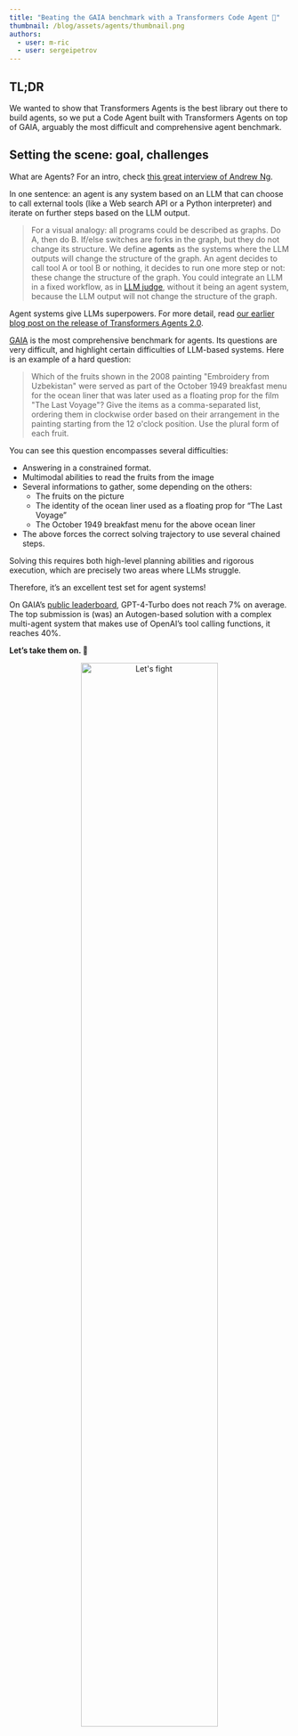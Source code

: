 ```yaml
---
title: "Beating the GAIA benchmark with a Transformers Code Agent 🏅"
thumbnail: /blog/assets/agents/thumbnail.png
authors:
  - user: m-ric
  - user: sergeipetrov
---
```


## TL;DR

We wanted to show that Transformers Agents is the best library out there to build agents, so we put a Code Agent built with Transformers Agents on top of GAIA, arguably the most difficult and comprehensive agent benchmark.

## Setting the scene: goal, challenges

What are Agents? For an intro, check [this great interview of Andrew Ng](https://youtu.be/sal78ACtGTc?feature=shared&t=52). 

In one sentence: an agent is any system based on an LLM that can choose to call external tools (like a Web search API or a Python interpreter) and iterate on further steps based on the LLM output.

> For a visual analogy: all programs could be described as graphs. Do A, then do B. If/else switches are forks in the graph, but they do not change its structure. We define **agents** as the systems where the LLM outputs will change the structure of the graph. An agent decides to call tool A or tool B or nothing, it decides to run one more step or not: these change the structure of the graph. You could integrate an LLM in a fixed workflow, as in [LLM judge](https://huggingface.co/papers/2310.17631), without it being an agent system, because the LLM output will not change the structure of the graph.
> 

Agent systems give LLMs superpowers. For more detail, read [our earlier blog post on the release of Transformers Agents 2.0](https://huggingface.co/blog/agents).

[GAIA](https://huggingface.co/datasets/gaia-benchmark/GAIA) is the most comprehensive benchmark for agents. Its questions are very difficult, and highlight certain difficulties of LLM-based systems. Here is an example of a hard question:

> Which of the fruits shown in the 2008 painting "Embroidery from Uzbekistan" were served as part of the October 1949 breakfast menu for the ocean liner that was later used as a floating prop for the film "The Last Voyage"? Give the items as a comma-separated list, ordering them in clockwise order based on their arrangement in the painting starting from the 12 o'clock position. Use the plural form of each fruit.
> 

You can see this question encompasses several difficulties:

- Answering in a constrained format.
- Multimodal abilities to read the fruits from the image
- Several informations to gather, some depending on the others:
    - The fruits on the picture
    - The identity of the ocean liner used as a floating prop for “The Last Voyage”
    - The October 1949 breakfast menu for the above ocean liner
- The above forces the correct solving trajectory to use several chained steps.

Solving this requires both high-level planning abilities and rigorous execution, which are precisely two areas where LLMs struggle.

Therefore, it’s an excellent test set for agent systems!

On GAIA’s [public leaderboard](https://huggingface.co/spaces/gaia-benchmark/leaderboard), GPT-4-Turbo does not reach 7% on average. The top submission is (was) an Autogen-based solution with a complex multi-agent system that makes use of OpenAI’s tool calling functions, it reaches 40%.

__Let’s take them on. 🥊__

<p align="center">
    <img src="https://huggingface.co/datasets/huggingface/documentation-images/resolve/main/blog/beating_gaia/prepare_for_battle.gif" alt="Let's fight" width=70%>
</p>

## 1. Building the right tools 🛠️

You need three main tools to solve GAIA questions:

**a. Web browser.**

[Autogen team’s submission](https://github.com/microsoft/autogen/tree/gaia_multiagent_v01_march_1st/samples/tools/autogenbench/scenarios/GAIA/Templates/Orchestrator) used their Markdown web browser, that comprises a `Browser` class storing the current state of the browser, and several tools like `visit_page`,  `page_down` or `find_in_page`  that allow to navigate. Every return from this tool is a markdown representation of the current viewport. Their choice of using markdown compresses a lot the information from the webpages, and could lead to miss some information compared to another solution like taking screenshots of pages and using a vision model. But it is a good ratio of performance to complexity, and their solution is well-built: therefore, we used this browser with only slight modifications.

The best way to improve it in the future would be to replace the calls to requests with a `selenium`-based browser which would also allow to load javascript (many pages cannot load properly without javascript) and accept cookies from pages.

**b. File inspector**

Many GAIA questions use attached files from any type: `.xls`, `.mp3`, `.pdf`… You also need to be able to read files downloaded by your web browser. Once again we use Autogen’s tool since it works really well.

Many thanks to the Autogen team for open-sourcing their work 🤗

**c. Code interpreter**

We will have no need for this since our agent naturally generates and executes Python code: see more below.

## 2. Code Agent 🧑‍💻

### 2.1 Why a Code Agent?

As shown by [Wang et al. (2024)](https://huggingface.co/papers/2402.01030), letting the agent express its actions in code (rather than any dictionary like output like JSON) has several advantages, mostly this one: **Code is a very optimized way to express complex sequences of actions**. Arguably if there were a better method to rigorously express detailed actions than our current programming languages, it would have become a new programming language!

Consider this example given in the paper:

<img src="https://huggingface.co/datasets/huggingface/documentation-images/resolve/main/blog/beating_gaia/code_vs_json.png" alt="Code agents are just more intuitive than JSON" width=100%>

This highlights several advantages of using code:

- Code actions are **much more concise** than JSON.
    - Do you need to run 4 parallel streams of 5 consecutive actions? In JSON, you would need to generate 20 JSON blobs, each in their separate step; in Code it’s only 1 step.
    - On average, the paper shows that Code actions require 30% fewer steps than JSON, which amounts to an equivalent reduction in the tokens generated. Since LLM calls are often the dimensioning cost of agent systems, it means your agent system runs are ~30% cheaper.
- Code enables to re-use tools from common libraries
- Better performance in benchmarks, due to two reasons:
    - More intuitive way to express actions
    - Extensive exposure of LLMs to code in training

The advantages above were confirmed by our experiments on [agent_reasoning_benchmark](https://github.com/aymeric-roucher/agent_reasoning_benchmark).

From building transformers agents we can also cite additional advantages:

- Better handling of state, which is very useful for multimodal tasks. Need to store this image/audio/other for later use? No problem, just assign it as a variable in your state and you can re-use it 4 steps later if needed. In JSON you would have to let the LLM name it in a dictionary key and trust the LLM will later understand that it can still use it.
- More readable agent logs.

### 2.2 Implementation of Transformers Agents’ CodeAgent

The thing with code is that if you let an LLM write and execute code without guardrails, you’re toast, because it could hallucinate for instance that all your personal files need to be erased by copies of the Dune lore, or that this audio of you singing the Frozen theme needs to be shared on your blog.

So we had to securize the execution of code. One common approach is top-down: “use a fully functional python interpreter, but forbid certain actions”.

To be safer, we preferred to go the opposite way, and **build a LLM-safe Python interpreter from the ground-up**: it’s just a program that runs through an `ast` parsed tree of expressions, and it only runs expressions if we’ve explicitly authorized them. An `import` statement would only be executed if the import is explicitly mentioned in the user-defined list of `authorized_imports`. A default list of built-in standard Python function is defined, it comprises for instance `print` and `range` : anything outside of it will not be executed except explicitly authorized by the user. For instance, `open` (as in `with open(”path.txt”, “w”) as file:`) is not authorized.

When encountering a function call (`ast.Call`), if the function name is one of the user-defined tools, the tool is called with the arguments to the call. If it’s another function defined earlier, it gets run normally.

We also do several tweaks to help with LLM usage of the interpreter:

- Cap the number of operations in execution to prevent infinite loops.
- Cap the number of lines in print outputs to avoid flooding the context length of the LLM with junk.

## 3. Basic multi-agent orchestration

Web browsing is a very context-rich activity, and most of this context is useless: for instance in the above GAIA question, the only important information is the image of the painting "Embroidery from Uzbekistan". Anything around it, like the content of the blog we found it on, is generally useless for the broader task solving.

So this is an instance where a multi-agent step makes sense: we can create a manager agent and a web search agent, with the manager agent solving the higher-level task and assigning specific web search task to the web search agent: then the agent returns only the useful outputs of its search, so that the manager is not cluttered with useless information.

<p align="center">
    <img src="https://huggingface.co/datasets/huggingface/documentation-images/resolve/main/blog/beating_gaia/apes_together.gif" alt="Apes together strong" width=70%>
</p>

Having a designated manager responsible for success also neatly leverages the planning component: a planning step helps the manager identify key steps to accomplish using the given set of tools.

We created exactly this multi-agent orchestration in our workflow:

- The top level agent is a ReactCodeAgent. It natively handles code since its actions are formulated and executed in Python. It has access to these tools:
    - `file_inspector` to read text files, with an optional `question` argument to not return the whole content of the file but only return its answer to the specific question based on the content
    - `visualizer` to specifically answer questions about images.
    - `search_agent` : this Tool is just a wrapper around a Web Search agent, which is a JSON agent (JSON still works well for strictly sequential tasks, like web browsing where you scroll down, then navigate to a new page, and so on). This agent itself has access to the web browsing tools:
        - `informational_web_search`
        - `page_down`
        - `find_in_page`
        - …

This embedding of an agent as a tool is a naive way to do multi-agent orchestration, but we wanted to see how far we could push it - and it turns out, it goes quite far!

## 4. Planning component 🗺️

There is now [an entire zoo](https://arxiv.org/pdf/2402.02716) of planning strategies; we opted for a relatively simple plan-ahead workflow. Every N steps (where N is a hyperparameter) we generate two things:

- a summary of facts we know or we can derive from context and facts we need to discover
- a step-by-step plan of how to solve the task given fresh observations and the factual summary above

An interesting discovery was that if we do not provide the previous version of the plan as input, the score goes up. An intuitive explanation is that an LLM is highly prone to using whatever relevant information it finds in the context. If an LLM sees the previous version of the plan, it’ll try to heavily reuse it instead of rethinking the approach when needed.

Both the summary of facts and the plan are then used as additional context to generate the next action. Planning encourages an LLM to choose a better trajectory by having all the steps to achieve the goal and the current state of affairs in front of it.

## 5. Results 🏅

[Here is the final code used for our submission.](https://github.com/aymeric-roucher/GAIA)

We get 44.2% on the validation set: which means Transformers Agent’s ReactCodeAgent is now #1 overall, with 4 points above the second! **On the test set, we get 33.3%, so we rank #2, in front of Microsoft Autogen’s submission, and we get the best average score on the hardcore Level 3 questions!**

<img src="https://huggingface.co/datasets/huggingface/documentation-images/resolve/main/blog/beating_gaia/leaderboard.png" alt="We did it!" width=100%>

This is a data point to support that [Code actions work better](https://huggingface.co/papers/2402.01030). I think Code actions will replace JSON/OAI format as the standard for agents writing their actions.

LangChain and LlamaIndex do not support Code actions out of the box to our knowledge, Microsoft's Autogen has some support for Code actions (executing code in [docker containers](https://github.com/microsoft/autogen/blob/57ec13c2eb1fd227a7976c62d0fd4a88bf8a1975/autogen/code_utils.py#L350)) but it looks like an annex to JSON actions. So Transformers Agents is the only library to make this format central!

## 6. Next steps

We’ll keep improving Transformers Agents on several axes:

- **LLM engine:** Our submission was done with GPT-4o (alas), **without any fine-tuning**. So probably with a fine-tuned OS model we could get rid of parsing errors and score a bit higher.
- **Multi-agent orchestration:** our is a naive one, with more seamless orchestration we could probably go a long way!
- **Alternative and/or new components:** based on our upcoming experiments, we may introduce new component or improve the existing ones!
- **Web browser tool:** using the `selenium` package, we could have a web browser that accepts cookie banners and interacts with web pages, thus enabling many interactions that were blocked with our current Markdown browser.
- **Improve planning further:** We’re running some ablation tests with other options from the literature to see which method works best. We are planning to give a try to alternative implementations of existing components and also some new components. We will publish our updates when we have more insights!

Keep an eye on Transformers Agents in the next months!

And don’t hesitate to reach out to us with your use cases, now that we have knowledge on the subject we’ll be happy to lend a hand! 🤝